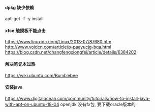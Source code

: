 #### dpkg 缺少依赖

apt-get -f -y install 

#### xfce 触摸板不能点击
https://www.linuxidc.com/Linux/2013-07/87680.htm
http://www.voidcn.com/article/p-paayucjg-bqa.html
https://blog.csdn.net/changfengxiongfei/article/details/6384202
#### 解决笔记本过热
https://wiki.ubuntu.com/Bumblebee
#### 安装java
https://www.digitalocean.com/community/tutorials/how-to-install-java-with-apt-on-ubuntu-18-04
openjdk 没有fx包, 要下载oracle版本的
